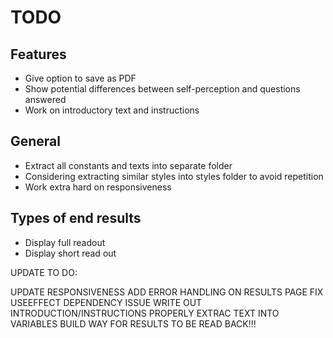 # TODO

## Features

- Give option to save as PDF
- Show potential differences between self-perception and questions answered
- Work on introductory text and instructions

## General

- Extract all constants and texts into separate folder
- Considering extracting similar styles into styles folder to avoid repetition
- Work extra hard on responsiveness

## Types of end results

- Display full readout
- Display short read out


UPDATE TO DO:

UPDATE RESPONSIVENESS
ADD ERROR HANDLING ON RESULTS PAGE
FIX USEEFFECT DEPENDENCY ISSUE
WRITE OUT INTRODUCTION/INSTRUCTIONS PROPERLY
EXTRAC TEXT INTO VARIABLES
BUILD WAY FOR RESULTS TO BE READ BACK!!!